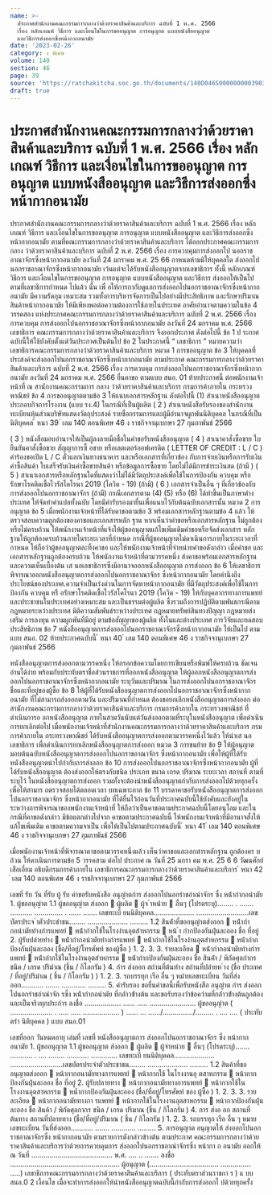 ```yaml
---
name: >-
  ประกาศสำนักงานคณะกรรมการกลางว่าด้วยราคาสินค้าและบริการ ฉบับที่ 1 พ.ศ. 2566
  เรื่อง หลักเกณฑ์ วิธีการ และเงื่อนไขในการขออนุญาต การอนุญาต แบบหนังสืออนุญาต
  และวิธีการส่งออกซึ่งหน้ากากอนามัย
date: '2023-02-26'
category: ง พิเศษ
volume: 140
section: 46
page: 39
source: 'https://ratchakitcha.soc.go.th/documents/140D046S0000000003903.pdf'
draft: true
---
```


# ประกาศสำนักงานคณะกรรมการกลางว่าด้วยราคาสินค้าและบริการ ฉบับที่ 1 พ.ศ. 2566 เรื่อง หลักเกณฑ์ วิธีการ และเงื่อนไขในการขออนุญาต การอนุญาต แบบหนังสืออนุญาต และวิธีการส่งออกซึ่งหน้ากากอนามัย

ประกาศสำนักงานคณะกรรมการกลางว่าด้วยราคาสินค้าและบริการ ฉบับที่ 1 พ.ศ. 2566 เรื่อง หลักเกณฑ์ วิธีการ และเงื่อนไขในการขออนุญาต การอนุญาต แบบหนังสืออนุญาต และวิธีการส่งออกซึ่งหน้ากากอนามัย ตามที่คณะกรรมการกลางว่าด้วยราคาสินค้าและบริการ ได้ออกประกาศคณะกรรมการกลาง ว่าด้วยราคาสินค้าและบริการ ฉบับที่ 2 พ.ศ. 2566 เรื่อง การควบคุมการส่งออกไป นอกราชอาณาจักรซึ่งหน้ากากอนามัย ลงวันที่ 24 มกราคม พ.ศ. 25 66 กาหนดห้ามมิให้บุคคลใด ส่งออกไปนอกราชอาณาจักรซึ่งหน้ากากอนามัย เว้นแต่จะได้รับหนังสืออนุญาตจากเลขาธิการ ทั้งนี้ หลักเกณฑ์ วิธีการ และเงื่อนไขในการขออนุญาต การอนุญาต แบบหนังสืออนุญาต และวิธีการ ส่งออกให้เป็นไปตามที่เลขาธิการกำหนด ไปแล้ว นั้น เพื่ อให้การกากับดูแลการส่งออกไปนอกราชอาณาจักรซึ่งหน้ากากอนามัย มีความรัดกุม เหมาะสม รวมทั้งการบริหารจัดการเป็นไปอย่างมีประสิทธิภาพ และรักษาปริมาณสินค้าหน้ากากอนามัย ให้มีเพียงพอต่อความต้องการใช้ภายในประเทศ อาศัยอำนาจตามความในข้อ 4 วรรคสอง แห่งประกาศคณะกรรมการกลางว่าด้วยราคาสินค้าและบริการ ฉบับที่ 2 พ.ศ. 2566 เรื่อง การควบคุม การส่งออกไปนอกราชอาณาจักรซึ่งหน้ากากอนามัย ลงวันที่ 24 มกราคม พ.ศ. 2566 เลขาธิการ คณะกรรมการกลางว่าด้วยราคาสินค้าและบริการ จึงออกประกาศ ดังต่อไปนี้ ข้อ 1 ป ระกาศฉบับนี้ให้ใช้บังคับตั้งแต่วันประกาศเป็นต้นไป ข้อ 2 ในประกาศนี้ “ เลขาธิการ ” หมายความว่า เลขาธิการคณะกรรมการกลางว่าด้วยราคาสินค้าและบริการ หมวด 1 การขออนุญาต ข้อ 3 ให้บุคคลที่ประสงค์จะส่งออกไปนอกราชอาณาจักรซึ่งหน้ากากอนามัย ตามประกาศ คณะกรรมการกลางว่าด้วยราคาสินค้าและบริการ ฉบับที่ 2 พ.ศ. 2566 เรื่อง การควบคุม การส่งออกไปนอกราชอาณาจักรซึ่งหน้ากากอนามัย ลงวันที่ 24 มกราคม พ.ศ. 2566 ยื่นคาขอ ตามแบบ สนอ. 01 ท้ายประกาศนี้ ต่อพนักงานเจ้าหน้าที่ ณ สานักงานคณะกรรมการ กลาง ว่าด้วยราคาสินค้าและบริการ กรมการค้าภายใน กระทรวงพาณิชย์ ข้อ 4 การขออนุญาตตามข้อ 3 ให้แนบเอกสารหลักฐาน ดังต่อไปนี้ (1) สำเนาหนังสืออนุญาตประกอบกิจการโรงงาน (แบบ รง.4) ในกรณีที่เป็นผู้ผลิต ( 2 ) สำเนาหนังสือรับรองของสำนักงานทะเบียนหุ้นส่วนบริษัทแสดงวัตถุประสงค์ รายชื่อกรรมการและผู้มีอำนาจผูกพันนิติบุคคล ในกรณีที่เป็นนิติบุคคล ้ หนา 39 ่ เลม 140 ตอนพิเศษ 46 ง ราชกิจจานุเบกษา 27 กุมภาพันธ์ 2566

( 3 ) หนังสือมอบอำนาจให้เป็นผู้ลงลายมือชื่อในคำขอรับหนังสืออนุญาต ( 4 ) สาเนาคาสั่งซื้อขาย ใบยืนยันคาสั่งซื้อขาย สัญญาการซื้ อขาย หรือเลตเตอร์ออฟเครดิต ( LETTER OF CREDIT : L / C ) คำร้องขอเปิด L / C ตั๋วแลกเงินทางธนาคาร และหรือเอกสารที่เกี่ยวข้อง กับการจ่ายเงินหรือการรับเงินค่าซื้อสินค้า ใบเสร็จรับเงินค่าซื้อขายสินค้า หรือข้อมูลการซื้อขาย โดยไม่ได้มีการชำระเงินสด (ถ้ามี ) ( 5 ) สาเนาเอกสารหรือหลักฐานใดที่แสดงว่าไม่ได้มีวัตถุประสงค์เพื่อใช้ในการป้องกัน ควบคุม หรือรักษาโรคติดเชื้อไวรัสโคโรนา 2019 (โควิด - 19) (ถ้ามี) ( 6 ) เอกสารจำเป็นอื่น ๆ ที่เกี่ยวข้องกับการส่งออกไปนอกราชอาณาจักร (ถ้ามี) กรณีเอกสารตาม (4) (5) หรือ (6) ได้ทำขึ้นเป็นภาษาต่างประเทศ ให้จัดทำคำแปลทั้งฉบับ โดยมีคำรับรองมายื่นเพื่อแนบไว้กับต้นฉบับเอกสารนั้น หมวด 2 การอนุญาต ข้อ 5 เมื่อพนักงานเจ้าหน้าที่ได้รับคาขอตามข้อ 3 พร้อมเอกสารหลักฐานตามข้อ 4 แล้ว ให้ตรวจสอบความถูกต้องของคาขอและเอกสารหลัก ฐาน หากเห็นว่าคำขอหรือเอกสารหลักฐาน ไม่ถูกต้องหรือไม่ครบถ้วน ให้พนักงานเจ้าหน้าที่แจ้งให้ผู้ขออนุญาตแก้ไขเพิ่มเติมคำขอหรือจัดส่งเอกสาร หลักฐานให้ถูกต้องครบถ้วนภายในระยะเวลาที่กำหนด กรณีที่ผู้ขออนุญาตไม่ดาเนินการภายในระยะเวลาที่กาหนด ให้ถือว่าผู้ขออนุญาตละทิ้งคาขอ และให้พนักงานเจ้าหน้าที่จำหน่ายคำขอดังกล่าว เมื่อคำขอ และเอกสารหลักฐานถูกต้องครบถ้วน ให้พนักงานเจ้าหน้าที่ตามวรรคหนึ่ง ส่งคาขอพร้อมเอกสารหลักฐานและความเห็นเบื้องต้น เส นอเลขาธิการซึ่งมีอานาจออกหนังสืออนุญาต การส่งออก ข้อ 6 ให้เลขาธิการพิจารณาออกหนังสืออนุญาตการส่งออกไปนอกราชอาณาจักร ซึ่งหน้ากากอนามัย โดยคำนึงถึงประโยชน์ของประเทศ.ความจำเป็นเร่งด่วนในการจัดหาหน้ากากอนามัย ที่มีวัตถุประสงค์เพื่อใช้ในการป้องกัน ควบคุม หรื อรักษาโรคติดเชื้อไวรัสโคโรนา 2019 (โควิด - 19) ให้กับบุคลากรทางการแพทย์และประชาชนในประเทศอย่างเหมาะสม และเป็นธรรมต่อผู้ผลิต ซึ่งรวมถึงการปฏิบัติตามพันธกรณีตามกฎหมายระหว่างประเทศ มิติความสัมพันธ์ระหว่างประเทศ กฎหมายทรัพย์สินทางปัญญา กฎหมายส่งเสริม การลงทุน ความผูกพันที่มีอยู่ ตามข้อสัญญาของผู้ผลิต ทั้งในและต่างประเทศ การวิจัยและทดสอบประสิทธิภาพ ข้อ 7 หนังสืออนุญาตการส่งออกไปนอกราชอาณาจักรซึ่งหน้ากากอนามัย ให้เป็นไป ตามแบบ สนอ. 02 ท้ายประกาศฉบับนี้ ้ หนา 40 ่ เลม 140 ตอนพิเศษ 46 ง ราชกิจจานุเบกษา 27 กุมภาพันธ์ 2566

หนังสืออนุญาตการส่งออกตามวรรคหนึ่ง ให้กรอกข้อความโดยการเขียนหรือพิมพ์ให้ครบถ้วน ชัดเจน อ่านได้ง่าย พร้อมกับประทับตราชื่อส่วนราชการที่ออกหนังสืออนุญาต ให้ผู้ออกหนังสืออนุญาตการส่งออกไปนอกราชอาณาจักรซึ่งหน้ากากอนามัย ระบุวันและปริมาณ ในการส่งออกไปนอกราชอาณาจักร ชื่อและที่อยู่ของผู้ซื้อ ข้อ 8 ให้ผู้ที่ได้รับหนังสืออนุญาตการส่งออกไปนอกราชอาณาจักรซึ่งหน้ากากอนามัย ที่ไม่สามารถส่งออกตามวัน และปริมาณที่กำหนด ต้องขอยกเลิกหนังสืออนุญาตการส่งออก ต่อสานักงานคณะกรรมการกลางว่าด้วยราคาสินค้าและบริการ กรมการค้าภายใน กระทรวงพาณิชย์ ที่ดำเนินการอ อกหนังสืออนุญาต ภายในสามวันนับแต่วันส่งออกตามที่ระบุในหนังสืออนุญาต เพื่อดำเนินการยกเลิกต่อไป เมื่อพนักงานเจ้าหน้าที่สำนักงานคณะกรรมการกลางว่าด้วยราคาสินค้าและบริการ กรมการค้าภายใน กระทรวงพาณิชย์ ได้รับหนังสืออนุญาตการส่งออกตามวรรคหนึ่งไว้แล้ว ให้นำเส นอเลขาธิการ เพื่อดำเนินการยกเลิกหนังสืออนุญาตการส่งออก หมวด 3 การขนย้าย ข้อ 9 ให้ผู้อนุญาตมอบต้นฉบับหนังสืออนุญาตการส่งออกไปนอกราชอาณาจักร ซึ่งหน้ากากอนามัย เพื่อให้ผู้ที่ได้รับหนังสืออนุญาตนำไปกำกับการส่งออก ข้อ 10 การส่งออกไปนอกราชอาณาจักรซึ่งหน้ากากอนามัย ผู้ที่ได้รับหนังสืออนุญาต ต้องส่งออกให้ตรงกับชนิด ประเภท ขนาด เกรด ปริมาณ ระยะเวลา สถานที่ ตามที่ระบุไว้ ในหนังสืออนุญาตการส่งออก รวมทั้งจะต้องนำหนังสืออนุญาตกำกับการส่งออกไปด้วยทุกครั้ง เพื่อให้สามาร ถตรวจสอบได้ตลอดเวลา บทเฉพาะกาล ข้อ 11 บรรดาคาขอรับหนังสืออนุญาตการส่งออกไปนอกราชอาณาจักร ซึ่งหน้ากากอนามัย ที่ได้ยื่นไว้ก่อนวันที่ประกาศฉบับนี้ใช้บังคับและยังอยู่ในระหว่างการพิจารณาของพนักงานเจ้าหน้าที่ ให้ถือว่าเป็นคาขอตามประกาศฉบับนี้โดยอนุโลม และในกรณีที่คาขอดังกล่าว มีข้อแตกต่างไปจาก คาขอตามประกาศฉบับนี้ ให้พนักงานเจ้าหน้าที่มีอานาจสั่งให้แก้ไขเพิ่มเติม คาขอตามความจาเป็น เพื่อให้เป็นไปตามประกาศฉบับนี้ ้ หนา 41 ่ เลม 140 ตอนพิเศษ 46 ง ราชกิจจานุเบกษา 27 กุมภาพันธ์ 2566

เมื่อพนักงานเจ้าหน้าที่พิจารณาคาขอตามวรรคหนึ่งแล้ว เห็นว่าคาขอและเอกสารหลักฐาน ถูกต้องคร บถ้วน ให้ดาเนินการตามข้อ 5 วรรคสาม ต่อไป ประกาศ ณ วันที่ 25 มกรา คม พ.ศ. 25 6 6 วัฒนศักย์ เสือเอี่ยม อธิบดีกรมการค้าภายใน เลขาธิการคณะกรรมการกลางว่าด้วยราคาสินค้าและบริการ ้ หนา 42 ่ เลม 140 ตอนพิเศษ 46 ง ราชกิจจานุเบกษา 27 กุมภาพันธ์ 2566

เลขที่ รับ วัน ที่รับ ผู้ รับ คําขอรับหนังสือ อนุญําตกําร ส่งออกไปนอกรําชอําณําจักร ซึ่ง หน้ํากํากอนํามัย 1. ผู้ขออนุญําต 1.1 ผู้ขออนุญําต ส่งออก  ผู้ผลิต  ผู้จ ําหน่ําย  อื่นๆ (โปรดระบุ)........ . ....... ........... .............. . ...... ....... เลขทะเบี ยนนิติบุคคล.................... ..........................เลขบัตรประจ ําตัวประชําชน........ .................... ......... 1.2 สินค้ําที่ขออนุญําตส่งออก  หน้ํากํากอนํามัยทํางกํารแพทย์  หน้ํากํากใช้ในโรงงํานอุตสําหกรรม  หน้ ํา กํากป้องกันฝุ่นละออง ชื่อ ที่อยู่ 2. ผู้รับปลํายทําง  หน้ํากํากอนํามัยทํางกํารแพทย์  หน้ํากํากใช้ในโรงงํานอุตสําหกรรม  หน้ํากํากป้องกันฝุ่นละออง (ชื่อ/ที่อยู่/โทรศัพท์ ของผู้ซื้อ ) 1. 2. 3. 3. รํายละเอียด  หน้ํากํากอนํามัยทํางกํารแพทย์  หน้ํากํากใช้ในโรงงํานอุตสําหกรรม  หน้ํากํากป้องกันฝุ่นละออง ชื่อ สินค้ํา / พิกัดศุลกํากร ชนิด / เกรด ปริมําณ (ชิ้น / กิโลกรัม ) 4. กําร ส่งออก สถํานที่ต้นทําง สถํานที่ปลํายท ําง (ชื่อ ประเทศ / ที่อยู่/ปริมําณ ( ชิ้น / กิโลกรัม ) ) 1. 2. 3. รถบรรทุก เรือ อื่น ๆ หมํายเลขทะเบียน วันที่ส่งออก........... ....... ............ ......... 5. คํารับรอง ขอยื่นคําขอนี้เพื่อรับหนังสือ อนุญําต กําร ส่งออกไปนอกรําชอําณําจัก รซึ่ง หน้ํากํากอนํามัย ที่กล่ําวข้ํางต้น และขอรับรองว่ําข้อควํามที่กล่ําวข้ํางต้นถูกต้องและเป็นจริงทุกประกําร ลงชื่อ .................. ...... ..... ....................... ผู้ขออนุญําต ( ..................... . ..... ..... .................. ) ...... ... ....../.............../......... . .... .... ( ประทับตรํา นิติบุคคล ) แบบ สนอ.01

เลขที่ออก วันหมดอายุ เล่มที่ เลขที่ หนังสืออนุญาตการ ส่งออกไปนอกราชอาณาจักร ซึ่ง หน้ากากอนามัย 1. ผู้ขออนุญาต 1.1 ผู้ขออนุญาต ส่งออก  ผู้ผลิต  ผู้จำหน่าย  อื่นๆ (โปรดระบุ)....... ........... . .... ........ ........... ............. เลขทะเบี ยนนิติบุคคล.................... ..........................เลขบัตรประจำตัวประชาชน........ .................... ......... 1.2 สินค้าที่ขออนุญาตส่งออก  หน้ากากอนามัยทางการแพทย์  หน้ากากใช้ ในโรงงานอุ ตสาหกรรม  หน้ากากป้องกันฝุ่นละออง ชื่อ ที่อยู่ 2. ผู้รับปลายทาง  หน้ากากอนามัยทางการแพทย์  หน้ากากใช้ในโรงงานอุตสาหกรรม  หน้ำกากป้องกันฝุ่นละออง (ชื่อ/ที่อยู่/โทรศัพท์ ของ ผู้ซื้อ ) 1. 2. 3. 3. รายละเอียด  หน้ากากอนามัยทางกา รแพทย์  หน้ากากใช้ในโรงงานอุตสาหกรรม  หน้ากากป้องกันฝุ่นละออง ชื่อ สินค้า / พิกัดศุลกากร ชนิด / เกรด ปริมาณ (ชิ้น / กิโลกรัม ) 4. การ ส่งอ อก สถานที่ต้นทาง สถานที่ปลายทาง (ชื่อ/ที่อยู่/ปริมาณ ( ชิ้น / กิโลกรัม ) 1. 2. 3. รถบรรทุก เรือ อื่น ๆ หมาย เลขทะเบียน วันที่ส่งออก........... ....... ............ ......... 5. การอนุญาต อนุญาตให้ ส่งออกไปนอกราชอาณาจักรซึ่ง หน้ากากอนามัย ตามรายการดังกล่าวข้างต้น ตามประกาศ คณะกรรมการกลางว่าด้วยราคาสินค้าและบริการว่าด้วยการควบคุมการ ส่งออกไปนอกราชอาณำจักรซึ่ง หน้ากา ก อนามัย ออกให้ ณ วันที่ ........................................ พ.ศ. .... .. ....... ลงชื่อ ...................................................... ผู้อนุญาต (.................................. ............... .....) เลขาธิการคณะกรรมการกลางว่าด้วยราคาสินค้าและบริการ ( ประทับตราส่วนราชกา ร ) แ บบ สนอ.0 2 เงื่อนไข เมื่อจะทำการส่งออกให้นำหนังสืออนุญาตฉบับนี้กำกับการส่งออกไ ปด้วยทุกครั้ง
